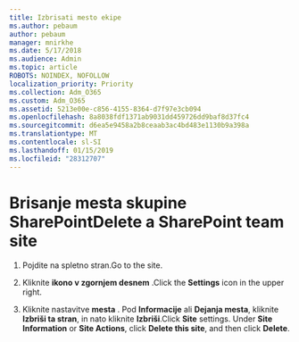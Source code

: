 ```yaml
---
title: Izbrisati mesto ekipe
ms.author: pebaum
author: pebaum
manager: mnirkhe
ms.date: 5/17/2018
ms.audience: Admin
ms.topic: article
ROBOTS: NOINDEX, NOFOLLOW
localization_priority: Priority
ms.collection: Adm_O365
ms.custom: Adm_O365
ms.assetid: 5213e00e-c856-4155-8364-d7f97e3cb094
ms.openlocfilehash: 8a8038fdf1371ab9031dd459726dd9baf8d37fc4
ms.sourcegitcommit: d6ea5e9458a2b8ceaab3ac4bd483e1130b9a398a
ms.translationtype: MT
ms.contentlocale: sl-SI
ms.lasthandoff: 01/15/2019
ms.locfileid: "28312707"
---
```

# <a name="delete-a-sharepoint-team-site"></a><span data-ttu-id="40d37-102">Brisanje mesta skupine SharePoint</span><span class="sxs-lookup"><span data-stu-id="40d37-102">Delete a SharePoint team site</span></span>

1. <span data-ttu-id="40d37-103">Pojdite na spletno stran.</span><span class="sxs-lookup"><span data-stu-id="40d37-103">Go to the site.</span></span>
    
2. <span data-ttu-id="40d37-104">Kliknite **ikono v zgornjem desnem** .</span><span class="sxs-lookup"><span data-stu-id="40d37-104">Click the **Settings** icon in the upper right.</span></span> 
    
3. <span data-ttu-id="40d37-p101">Kliknite nastavitve **mesta** . Pod **Informacije** ali **Dejanja mesta**, kliknite **Izbriši ta stran**, in nato kliknite **Izbriši**.</span><span class="sxs-lookup"><span data-stu-id="40d37-p101">Click **Site** settings. Under **Site Information** or **Site Actions**, click **Delete this site**, and then click **Delete**.</span></span>
    

